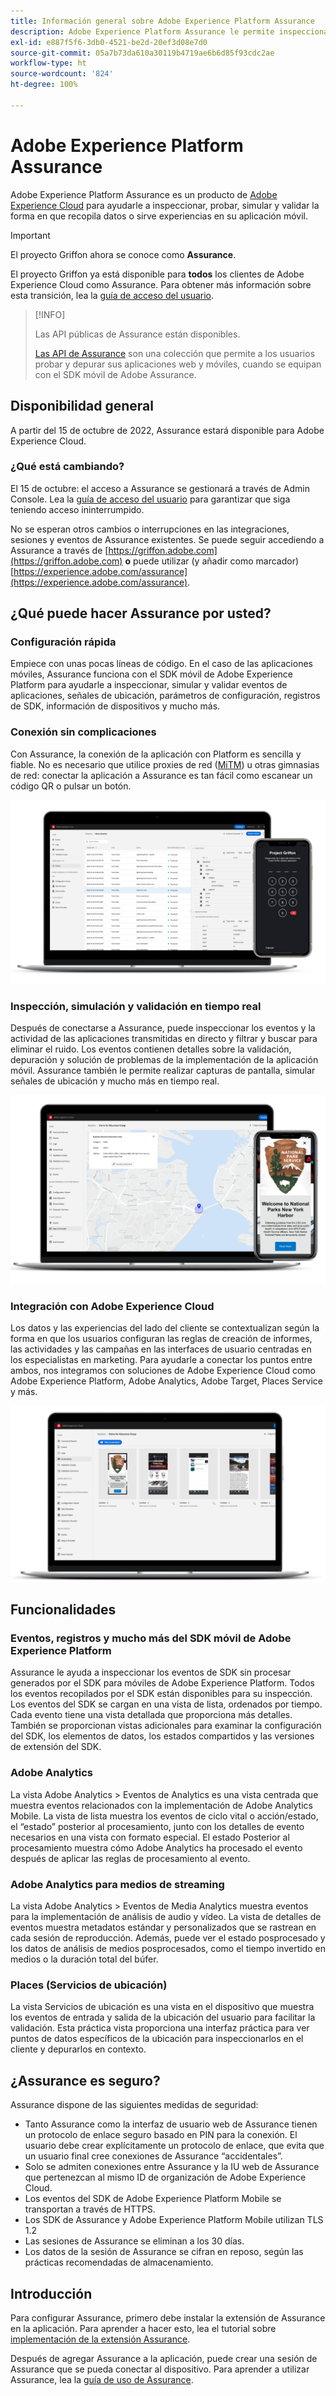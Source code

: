 ```yaml
---
title: Información general sobre Adobe Experience Platform Assurance
description: Adobe Experience Platform Assurance le permite inspeccionar, comprobar, simular y validar cómo recopila datos o sirve experiencias en sus aplicaciones móviles.
exl-id: e887f5f6-3db0-4521-be2d-20ef3d08e7d0
source-git-commit: 05a7b73da610a30119b4719ae6b6d85f93cdc2ae
workflow-type: ht
source-wordcount: '824'
ht-degree: 100%

---
```


# Adobe Experience Platform Assurance

Adobe Experience Platform Assurance es un producto de [Adobe Experience Cloud](https://www.adobe.com/es/experience-cloud.html) para ayudarle a inspeccionar, probar, simular y validar la forma en que recopila datos o sirve experiencias en su aplicación móvil.

>[!IMPORTANT]
>
> El proyecto Griffon ahora se conoce como **Assurance**.
>
> El proyecto Griffon ya está disponible para **todos** los clientes de Adobe Experience Cloud como Assurance. Para obtener más información sobre esta transición, lea la [guía de acceso del usuario](./user-access.md).

>[!INFO]
>
>Las API públicas de Assurance están disponibles.
>
>[Las API de Assurance](https://developer.adobe.com/adobe-assurance-public-apis/) son una colección que permite a los usuarios probar y depurar sus aplicaciones web y móviles, cuando se equipan con el SDK móvil de Adobe Assurance.

## Disponibilidad general

A partir del 15 de octubre de 2022, Assurance estará disponible para Adobe Experience Cloud.

### ¿Qué está cambiando?

El 15 de octubre: el acceso a Assurance se gestionará a través de Admin Console. Lea la [guía de acceso del usuario](./user-access.md) para garantizar que siga teniendo acceso ininterrumpido.

No se esperan otros cambios o interrupciones en las integraciones, sesiones y eventos de Assurance existentes. Se puede seguir accediendo a Assurance a través de [https://griffon.adobe.com](https://griffon.adobe.com) **o** puede utilizar (y añadir como marcador) [https://experience.adobe.com/assurance](https://experience.adobe.com/assurance).

## ¿Qué puede hacer Assurance por usted?

### Configuración rápida

Empiece con unas pocas líneas de código. En el caso de las aplicaciones móviles, Assurance funciona con el SDK móvil de Adobe Experience Platform para ayudarle a inspeccionar, simular y validar eventos de aplicaciones, señales de ubicación, parámetros de configuración, registros de SDK, información de dispositivos y mucho más.

### Conexión sin complicaciones

Con Assurance, la conexión de la aplicación con Platform es sencilla y fiable. No es necesario que utilice proxies de red ([MiTM](https://en.wikipedia.org/wiki/Man-in-the-middle_attack)) u otras gimnasias de red: conectar la aplicación a Assurance es tan fácil como escanear un código QR o pulsar un botón.

![](./images/index/no-hassle-connection.png)

### Inspección, simulación y validación en tiempo real

Después de conectarse a Assurance, puede inspeccionar los eventos y la actividad de las aplicaciones transmitidas en directo y filtrar y buscar para eliminar el ruido. Los eventos contienen detalles sobre la validación, depuración y solución de problemas de la implementación de la aplicación móvil. Assurance también le permite realizar capturas de pantalla, simular señales de ubicación y mucho más en tiempo real.

![](./images/index/real-time-insepction.png)

### Integración con Adobe Experience Cloud

Los datos y las experiencias del lado del cliente se contextualizan según la forma en que los usuarios configuran las reglas de creación de informes, las actividades y las campañas en las interfaces de usuario centradas en los especialistas en marketing. Para ayudarle a conectar los puntos entre ambos, nos integramos con soluciones de Adobe Experience Cloud como Adobe Experience Platform, Adobe Analytics, Adobe Target, Places Service y más.

![](./images/index/integration.png)

## Funcionalidades

### Eventos, registros y mucho más del SDK móvil de Adobe Experience Platform

Assurance le ayuda a inspeccionar los eventos de SDK sin procesar generados por el SDK para móviles de Adobe Experience Platform. Todos los eventos recopilados por el SDK están disponibles para su inspección. Los eventos del SDK se cargan en una vista de lista, ordenados por tiempo. Cada evento tiene una vista detallada que proporciona más detalles. También se proporcionan vistas adicionales para examinar la configuración del SDK, los elementos de datos, los estados compartidos y las versiones de extensión del SDK.

### Adobe Analytics

La vista Adobe Analytics > Eventos de Analytics es una vista centrada que muestra eventos relacionados con la implementación de Adobe Analytics Mobile. La vista de lista muestra los eventos de ciclo vital o acción/estado, el “estado” posterior al procesamiento, junto con los detalles de evento necesarios en una vista con formato especial. El estado Posterior al procesamiento muestra cómo Adobe Analytics ha procesado el evento después de aplicar las reglas de procesamiento al evento.

### Adobe Analytics para medios de streaming

La vista Adobe Analytics > Eventos de Media Analytics muestra eventos para la implementación de análisis de audio y vídeo. La vista de detalles de eventos muestra metadatos estándar y personalizados que se rastrean en cada sesión de reproducción. Además, puede ver el estado posprocesado y los datos de análisis de medios posprocesados, como el tiempo invertido en medios o la duración total del búfer.

### Places (Servicios de ubicación)

La vista Servicios de ubicación es una vista en el dispositivo que muestra los eventos de entrada y salida de la ubicación del usuario para facilitar la validación. Esta práctica vista proporciona una interfaz práctica para ver puntos de datos específicos de la ubicación para inspeccionarlos en el cliente y depurarlos en contexto.

## ¿Assurance es seguro?

Assurance dispone de las siguientes medidas de seguridad:

* Tanto Assurance como la interfaz de usuario web de Assurance tienen un protocolo de enlace seguro basado en PIN para la conexión. El usuario debe crear explícitamente un protocolo de enlace, que evita que un usuario final cree conexiones de Assurance “accidentales”.
* Solo se admiten conexiones entre Assurance y la IU web de Assurance que pertenezcan al mismo ID de organización de Adobe Experience Cloud.
* Los eventos del SDK de Adobe Experience Platform Mobile se transportan a través de HTTPS.
* Los SDK de Assurance y Adobe Experience Platform Mobile utilizan TLS 1.2
* Las sesiones de Assurance se eliminan a los 30 días.
* Los datos de la sesión de Assurance se cifran en reposo, según las prácticas recomendadas de almacenamiento.

## Introducción

Para configurar Assurance, primero debe instalar la extensión de Assurance en la aplicación. Para aprender a hacer esto, lea el tutorial sobre [implementación de la extensión Assurance](https://developer.adobe.com/client-sdks/documentation/platform-assurance-sdk/#add-the-aep-assurance-extension-to-your-app).

Después de agregar Assurance a la aplicación, puede crear una sesión de Assurance que se pueda conectar al dispositivo. Para aprender a utilizar Assurance, lea la [guía de uso de Assurance](./tutorials/using-assurance.md).
